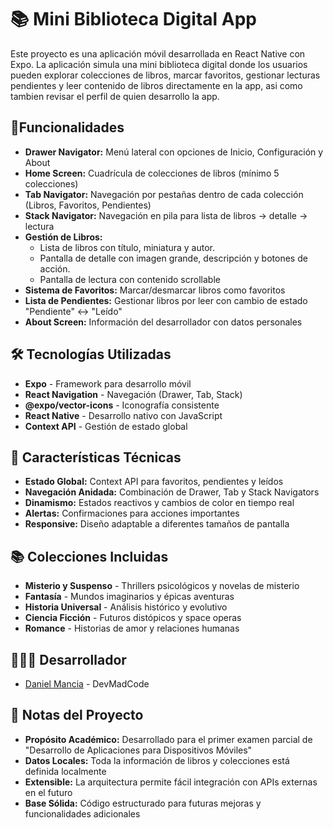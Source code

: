 # 📚 Mini Biblioteca Digital App 
Este proyecto es una aplicación móvil desarrollada en React Native con Expo. La aplicación simula una mini biblioteca digital donde los usuarios pueden explorar colecciones de libros, marcar favoritos, gestionar lecturas pendientes y leer contenido de libros directamente en la app, asi como tambien revisar el perfil de quien desarrollo la app.

## 🎯Funcionalidades

- **Drawer Navigator:** Menú lateral con opciones de Inicio, Configuración y About
- **Home Screen:** Cuadrícula de colecciones de libros (mínimo 5 colecciones)
- **Tab Navigator:** Navegación por pestañas dentro de cada colección (Libros, Favoritos, Pendientes)
- **Stack Navigator:** Navegación en pila para lista de libros → detalle → lectura
- **Gestión de Libros:**
   - Lista de libros con título, miniatura y autor. <br>
   - Pantalla de detalle con imagen grande, descripción y botones de acción. <br>
   - Pantalla de lectura con contenido scrollable
- **Sistema de Favoritos:** Marcar/desmarcar libros como favoritos
- **Lista de Pendientes:** Gestionar libros por leer con cambio de estado "Pendiente" ↔ "Leído"
- **About Screen:** Información del desarrollador con datos personales
  

## 🛠 Tecnologías Utilizadas

- **Expo** - Framework para desarrollo móvil
- **React Navigation** - Navegación (Drawer, Tab, Stack)
- **@expo/vector-icons** - Iconografía consistente
- **React Native** - Desarrollo nativo con JavaScript
- **Context API** - Gestión de estado global


## 🎨 Características Técnicas

- **Estado Global:** Context API para favoritos, pendientes y leídos
- **Navegación Anidada:** Combinación de Drawer, Tab y Stack Navigators
- **Dinamismo:** Estados reactivos y cambios de color en tiempo real
- **Alertas:** Confirmaciones para acciones importantes
- **Responsive:** Diseño adaptable a diferentes tamaños de pantalla


## 📚 Colecciones Incluidas

- **Misterio y Suspenso** - Thrillers psicológicos y novelas de misterio
- **Fantasía** - Mundos imaginarios y épicas aventuras
- **Historia Universal** - Análisis histórico y evolutivo
- **Ciencia Ficción** - Futuros distópicos y space operas
- **Romance** - Historias de amor y relaciones humanas

## 👨🏽‍💻 Desarrollador
- [Daniel Mancia](https://github.com/Daniel-Mancia22) - DevMadCode

## 📄 Notas del Proyecto

- **Propósito Académico:** Desarrollado para el primer examen parcial de "Desarrollo de Aplicaciones para Dispositivos Móviles"
- **Datos Locales:** Toda la información de libros y colecciones está definida localmente
- **Extensible:** La arquitectura permite fácil integración con APIs externas en el futuro
- **Base Sólida:** Código estructurado para futuras mejoras y funcionalidades adicionales
